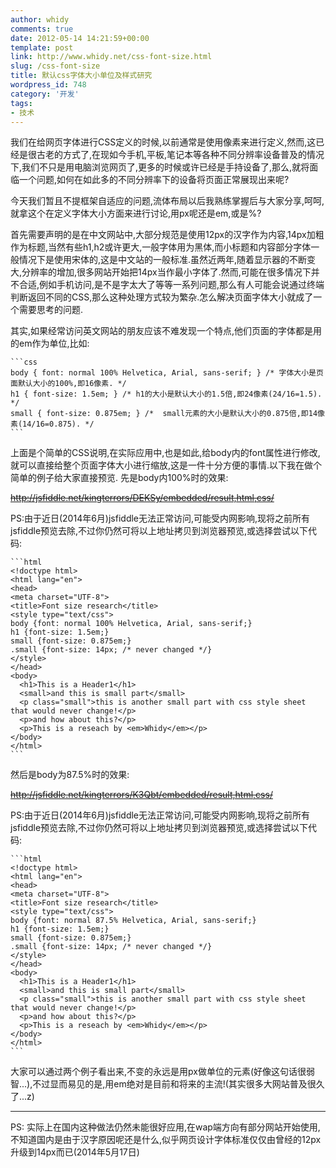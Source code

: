 ```yaml
---
author: whidy
comments: true
date: 2012-05-14 14:21:59+00:00
template: post
link: http://www.whidy.net/css-font-size.html
slug: /css-font-size
title: 默认css字体大小单位及样式研究
wordpress_id: 748
category: '开发'
tags:
- 技术
---
```


我们在给网页字体进行CSS定义的时候,以前通常是使用像素来进行定义,然而,这已经是很古老的方式了,在现如今手机,平板,笔记本等各种不同分辨率设备普及的情况下,我们不只是用电脑浏览网页了,更多的时候或许已经是手持设备了,那么,就将面临一个问题,如何在如此多的不同分辨率下的设备将页面正常展现出来呢?

今天我们暂且不提框架自适应的问题,流体布局以后我熟练掌握后与大家分享,呵呵,就拿这个在定义字体大小方面来进行讨论,用px呢还是em,或是%?

首先需要声明的是在中文网站中,大部分规范是使用12px的汉字作为内容,14px加粗作为标题,当然有些h1,h2或许更大,一般字体用为黑体,而小标题和内容部分字体一般情况下是使用宋体的,这是中文站的一般标准.虽然近两年,随着显示器的不断变大,分辨率的增加,很多网站开始把14px当作最小字体了.然而,可能在很多情况下并不合适,例如手机访问,是不是字太大了等等一系列问题,那么有人可能会说通过终端判断返回不同的CSS,那么这种处理方式较为繁杂.怎么解决页面字体大小就成了一个需要思考的问题.

其实,如果经常访问英文网站的朋友应该不难发现一个特点,他们页面的字体都是用的em作为单位,比如:


    
    ```css
    body { font: normal 100% Helvetica, Arial, sans-serif; } /* 字体大小是页面默认大小的100%,即16像素. */
    h1 { font-size: 1.5em; } /* h1的大小是默认大小的1.5倍,即24像素(24/16=1.5). */
    small { font-size: 0.875em; } /*  small元素的大小是默认大小的0.875倍,即14像素(14/16=0.875). */
    ```



上面是个简单的CSS说明,在实际应用中,也是如此,给body内的font属性进行修改,就可以直接给整个页面字体大小进行缩放,这是一件十分方便的事情.以下我在做个简单的例子给大家直接预览.
先是body内100%时的效果:

<del>http://jsfiddle.net/kingterrors/DEKSy/embedded/result,html,css/</del>

PS:由于近日(2014年6月)jsfiddle无法正常访问,可能受内网影响,现将之前所有jsfiddle预览去除,不过你仍然可将以上地址拷贝到浏览器预览,或选择尝试以下代码:


    
    ```html
    <!doctype html>
    <html lang="en">
    <head>
    <meta charset="UTF-8">
    <title>Font size research</title>
    <style type="text/css">
    body {font: normal 100% Helvetica, Arial, sans-serif;}
    h1 {font-size: 1.5em;}
    small {font-size: 0.875em;}
    .small {font-size: 14px; /* never changed */}
    </style>
    </head>
    <body>
      <h1>This is a Header1</h1>
      <small>and this is small part</small>
      <p class="small">this is another small part with css style sheet that would never change!</p>
      <p>and how about this?</p>
      <p>This is a reseach by <em>Whidy</em></p>
    </body>
    </html>
    ```



然后是body为87.5%时的效果:

<del>http://jsfiddle.net/kingterrors/K3Qbt/embedded/result,html,css/</del>

PS:由于近日(2014年6月)jsfiddle无法正常访问,可能受内网影响,现将之前所有jsfiddle预览去除,不过你仍然可将以上地址拷贝到浏览器预览,或选择尝试以下代码:


    
    ```html
    <!doctype html>
    <html lang="en">
    <head>
    <meta charset="UTF-8">
    <title>Font size research</title>
    <style type="text/css">
    body {font: normal 87.5% Helvetica, Arial, sans-serif;}
    h1 {font-size: 1.5em;}
    small {font-size: 0.875em;}
    .small {font-size: 14px; /* never changed */}
    </style>
    </head>
    <body>
      <h1>This is a Header1</h1>
      <small>and this is small part</small>
      <p class="small">this is another small part with css style sheet that would never change!</p>
      <p>and how about this?</p>
      <p>This is a reseach by <em>Whidy</em></p>
    </body>
    </html>
    ```



大家可以通过两个例子看出来,不变的永远是用px做单位的元素(好像这句话很弱智...),不过显而易见的是,用em绝对是目前和将来的主流!(其实很多大网站普及很久了...z)



* * *



PS: 实际上在国内这种做法仍然未能很好应用,在wap端方向有部分网站开始使用,不知道国内是由于汉字原因呢还是什么,似乎网页设计字体标准仅仅由曾经的12px升级到14px而已(2014年5月17日)
